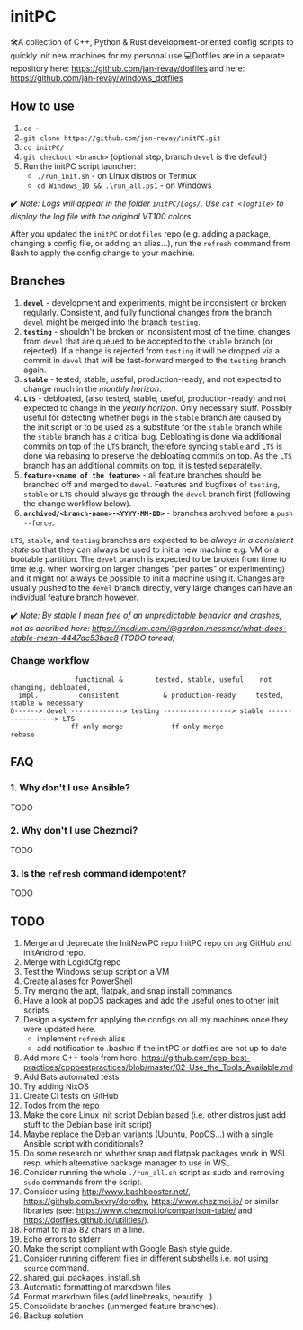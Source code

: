 # initPC

🛠A collection of C++, Python & Rust development-oriented config scripts to quickly init new machines for my personal use.💻Dotfiles are in a separate repository here: <https://github.com/jan-revay/dotfiles> and here: <https://github.com/jan-revay/windows_dotfiles>

## How to use

1. `cd ~`
2. `git clone https://github.com/jan-revay/initPC.git`
3. `cd initPC/`
4. `git checkout <branch>` (optional step, branch `devel` is the default)
5. Run the initPC script launcher:
    * `./run_init.sh` - on Linux distros or Termux
    * `cd Windows_10 && .\run_all.ps1` - on Windows

✔️ *Note: Logs will appear in the folder `initPC/Logs/`. Use `cat <logfile>` to display the log file with the original VT100 colors.*

After you updated the `initPC` or `dotfiles` repo (e.g. adding a package, changing a config file, or adding an alias...), run the `refresh` command from Bash to apply the config change to your machine.

## Branches

1. **`devel`** - development and experiments, might be inconsistent or broken regularly. Consistent, and fully functional changes from the branch `devel` might be merged into the branch `testing`.
2. **`testing`** - shouldn't be broken or inconsistent most of the time, changes from `devel` that are queued to be accepted to the `stable` branch (or rejected). If a change is rejected from `testing` it will be dropped via a commit in `devel` that will be fast-forward merged to the `testing` branch again.
3. **`stable`** - tested, stable, useful, production-ready, and not expected to change much in the _monthly horizon_.
4. **`LTS`** - debloated, (also tested, stable, useful, production-ready) and not expected to change in the _yearly horizon_. Only necessary stuff. Possibly useful for detecting whether bugs in the `stable` branch are caused by the init script or to be used as a substitute for the `stable` branch while the `stable` branch has a critical bug. Debloating is done via additional commits on top of the `LTS` branch, therefore syncing `stable` and `LTS` is done via rebasing to preserve the debloating commits on top. As the `LTS` branch has an additional commits on top, it is tested separatelly.
5. **`feature-<name of the feature>`** - all feature branches should be branched off and merged to `devel`. Features and bugfixes of `testing`, `stable` or `LTS` should always go through the `devel` branch first (following the change workflow below).
6. **`archived/<branch-name>-<YYYY-MM-DD>`** - branches archived before a `push --force`.

`LTS`, `stable`, and `testing` branches are expected to be _always in a consistent state_ so that they can always be used to init a new machine e.g. VM or a bootable partition. The `devel` branch is expected to be broken from time to time (e.g. when working on larger changes "per partes" or experimenting) and it might not always be possible to init a machine using it. Changes are usually pushed to the `devel` branch directly, very large changes can have an individual feature branch however.

✔️ *Note: By stable I mean free of an unpredictable behavior and crashes, not as decribed here: <https://medium.com/@gordon.messmer/what-does-stable-mean-4447ac53bac8> (TODO toread)*

### Change workflow

```text
                functional &        tested, stable, useful    not changing, debloated,
  impl.          consistent           & production-ready     tested, stable & necessary
O------> devel -------------> testing -----------------> stable -----------------> LTS
               ff-only merge            ff-only merge               rebase
```

## FAQ

### 1. Why don't I use Ansible?

TODO

### 2. Why don't I use Chezmoi?

TODO

### 3. Is the `refresh` command idempotent?

TODO

## TODO

1. Merge and deprecate the InitNewPC repo InitPC repo on org GitHub and initAndroid repo.
1. Merge with LogidCfg repo
1. Test the Windows setup script on a VM
1. Create aliases for PowerShell
1. Try merging the apt, flatpak, and snap install commands
1. Have a look at popOS packages and add the useful ones to other init scripts
1. Design a system for applying the configs on all my machines once they
   were updated here.
   - implement `refresh` alias
   - add notification to .bashrc if the initPC or dotfiles are not up to date
1. Add more C++ tools from here: <https://github.com/cpp-best-practices/cppbestpractices/blob/master/02-Use_the_Tools_Available.md>
1. Add Bats automated tests
1. Try adding NixOS
1. Create CI tests on GitHub
1. Todos from the repo
1. Make the core Linux init script Debian based (i.e. other distros just add stuff to the Debian base init script)
1. Maybe replace the Debian variants (Ubuntu, PopOS...) with a single Ansible script with conditionals?
1. Do some research on whether snap and flatpak packages work in WSL resp. which alternative package manager to use in WSL
1. Consider running the whole `./run_all.sh` script as sudo and removing `sudo` commands from the script.
1. Consider using <http://www.bashbooster.net/>, <https://github.com/bevry/dorothy>, <https://www.chezmoi.io/> or similar libraries (see: <https://www.chezmoi.io/comparison-table/> and <https://dotfiles.github.io/utilities/>).
1. Format to max 82 chars in a line.
1. Echo errors to stderr
1. Make the script compliant with Google Bash style guide.
1. Consider running different files in different subshells i.e. not using `source` command.
1. shared_gui_packages_install.sh
1. Automatic formatting of markdown files
1. Format markdown files (add linebreaks, beautify...)
1. Consolidate branches (unmerged feature branches).
1. Backup solution
